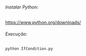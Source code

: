 ###### Instalar Python:
https://www.python.org/downloads/

###### Execução:
` python IfCondition.py `
